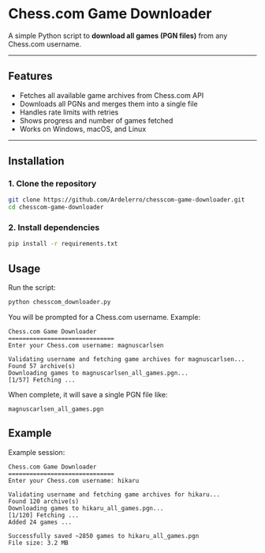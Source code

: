 # Chess.com Game Downloader

A simple Python script to **download all games (PGN files)** from any Chess.com username.

---

## Features

- Fetches all available game archives from Chess.com API
- Downloads all PGNs and merges them into a single file
- Handles rate limits with retries
- Shows progress and number of games fetched
- Works on Windows, macOS, and Linux

---

## Installation

### 1. Clone the repository

```bash
git clone https://github.com/Ardelerro/chesscom-game-downloader.git
cd chesscom-game-downloader
```

### 2. Install dependencies

```bash
pip install -r requirements.txt
```

## Usage

Run the script:

```bash
python chesscom_downloader.py
```

You will be prompted for a Chess.com username. Example:

```
Chess.com Game Downloader
==============================
Enter your Chess.com username: magnuscarlsen

Validating username and fetching game archives for magnuscarlsen...
Found 57 archive(s)
Downloading games to magnuscarlsen_all_games.pgn...
[1/57] Fetching ...
```

When complete, it will save a single PGN file like:

```
magnuscarlsen_all_games.pgn
```

## Example

Example session:

```
Chess.com Game Downloader
==============================
Enter your Chess.com username: hikaru

Validating username and fetching game archives for hikaru...
Found 120 archive(s)
Downloading games to hikaru_all_games.pgn...
[1/120] Fetching ...
Added 24 games ...

Successfully saved ~2850 games to hikaru_all_games.pgn
File size: 3.2 MB
```
